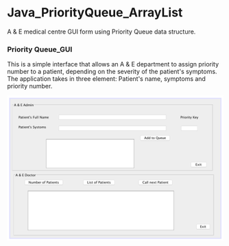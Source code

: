 # Java_PriorityQueue_ArrayList
A &amp; E medical centre GUI form using Priority Queue data structure.

<h3>Priority Queue_GUI</h3>

This is a simple interface that allows an A & E department to assign priority number to a patient, depending on the severity of the patient's symptoms. 
The application takes in three element: Patient's name, symptoms and priority number.

![GUI patient view](https://github.com/TolaTess/Java_PriorityQueue_ArrayList/blob/master/Image.png)
